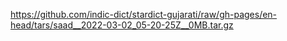 https://github.com/indic-dict/stardict-gujarati/raw/gh-pages/en-head/tars/saad__2022-03-02_05-20-25Z__0MB.tar.gz  
